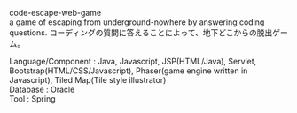 code-escape-web-game  
a game of escaping from underground-nowhere by answering coding questions. コーディングの質問に答えることによって、地下どこからの脱出ゲーム。  
  
Language/Component : Java, Javascript, JSP(HTML/Java), Servlet, Bootstrap(HTML/CSS/Javascript), Phaser(game engine written in Javascript), Tiled Map(Tile style illustrator)  
Database : Oracle  
Tool : Spring  
